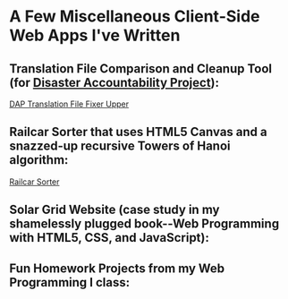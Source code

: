 # A Few Miscellaneous Client-Side Web Apps I've Written

## Translation File Comparison and Cleanup Tool (for [Disaster Accountability Project](https://www.smartresponse.org)):
[DAP Translation File Fixer Upper](https://johnsdean.github.io/misc/compareTranslationFiles.html)

## Railcar Sorter that uses HTML5 Canvas and a snazzed-up recursive Towers of Hanoi algorithm:
[Railcar Sorter](https://johnsdean.github.io/misc/railcarSorter/railcarSorter.html)

## Solar Grid Website (case study in my shamelessly plugged book--Web Programming with HTML5, CSS, and JavaScript):

## Fun Homework Projects from my Web Programming I class:
